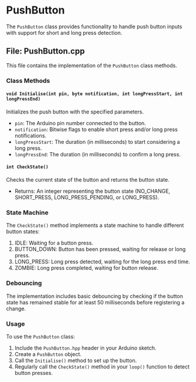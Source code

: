 # PushButton

The `PushButton` class provides functionality to handle push button inputs with support for short and long press detection.

## File: PushButton.cpp

This file contains the implementation of the `PushButton` class methods.

### Class Methods

#### `void Initialise(int pin, byte notification, int longPressStart, int longPressEnd)`

Initializes the push button with the specified parameters.

- `pin`: The Arduino pin number connected to the button.
- `notification`: Bitwise flags to enable short press and/or long press notifications.
- `longPressStart`: The duration (in milliseconds) to start considering a long press.
- `longPressEnd`: The duration (in milliseconds) to confirm a long press.

#### `int CheckState()`

Checks the current state of the button and returns the button state.

- Returns: An integer representing the button state (NO_CHANGE, SHORT_PRESS, LONG_PRESS_PENDING, or LONG_PRESS).

### State Machine

The `CheckState()` method implements a state machine to handle different button states:

1. IDLE: Waiting for a button press.
2. BUTTON_DOWN: Button has been pressed, waiting for release or long press.
3. LONG_PRESS: Long press detected, waiting for the long press end time.
4. ZOMBIE: Long press completed, waiting for button release.

### Debouncing

The implementation includes basic debouncing by checking if the button state has remained stable for at least 50 milliseconds before registering a change.

### Usage

To use the `PushButton` class:

1. Include the `PushButton.hpp` header in your Arduino sketch.
2. Create a `PushButton` object.
3. Call the `Initialise()` method to set up the button.
4. Regularly call the `CheckState()` method in your `loop()` function to detect button presses.
